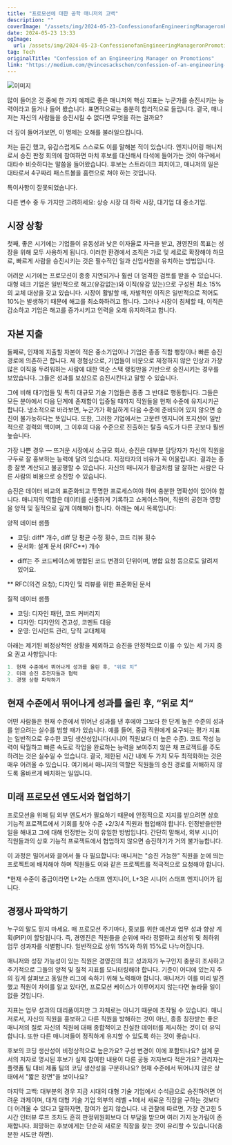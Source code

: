 ```yaml
---
title: "프로모션에 대한 공학 매니저의 고백"
description: ""
coverImage: "/assets/img/2024-05-23-ConfessionofanEngineeringManageronPromotions_0.png"
date: 2024-05-23 13:33
ogImage:
  url: /assets/img/2024-05-23-ConfessionofanEngineeringManageronPromotions_0.png
tag: Tech
originalTitle: "Confession of an Engineering Manager on Promotions"
link: "https://medium.com/@vincesackschen/confession-of-an-engineering-manager-on-promotions-48b2514b6b57"
---
```


![이미지](/assets/img/2024-05-23-ConfessionofanEngineeringManageronPromotions_0.png)

많이 들어온 것 중에 한 가지 예제로 좋은 매니저의 핵심 지표는 누군가를 승진시키는 능력이라고 들거나 들어 봤습니다. 표면적으로는 충분히 합리적으로 들립니다. 결국, 매니저는 자신의 사람들을 승진시킬 수 없다면 무엇을 하는 걸까요?

더 깊이 들어가보면, 이 명제는 오해를 불러일으킵니다.

저는 듣긴 했고, 유감스럽게도 스스로도 이를 말해본 적이 있습니다. 엔지니어링 매니저로서 승진 판정 회의에 참여하면 마치 후보를 대신해서 타석에 들어가는 것이 야구에서 대타수 비슷하다는 말씀을 들어왔습니다. 후보는 스트라이크 피치이고, 매니저의 일은 대타로서 4구짜리 패스트볼을 홈런으로 쳐야 하는 것입니다.

<div class="content-ad"></div>

특이사항이 잘못되었습니다.

다른 변수 중 두 가지만 고려하세요: 상승 시장 대 하락 시장, 대기업 대 중소기업.

## 시장 상황

첫째, 좋은 시기에는 기업들이 유동성과 낮은 이자율로 자극을 받고, 경영진의 목표는 성장을 위해 모두 사용하게 됩니다. 이러한 환경에서 조직은 가로 및 세로로 확장해야 하므로, 빠르게 사람을 승진시키는 것은 필수적인 일과 신입사원을 유치하는 방법입니다.

<div class="content-ad"></div>

어려운 시기에는 프로모션이 종종 지연되거나 훨씬 더 엄격한 검토를 받을 수 있습니다. 대형 테크 기업은 일반적으로 해고(유감없는)와 이직(유감 있는)으로 구성된 최소 15%의 교체 대상을 갖고 있습니다. 시장이 활발할 때, 자발적인 이직은 일반적으로 적어도 10%는 발생하기 때문에 해고를 최소화하려고 합니다. 그러나 시장이 침체할 때, 이직은 감소하고 기업은 해고를 증가시키고 인력을 오래 유지하려고 합니다.

## 자본 지출

둘째로, 인재에 지출할 자본이 적은 중소기업이나 기업은 종종 직함 팽창이나 빠른 승진 경로에 의존하곤 합니다. 제 경험상으로, 기업들이 비문으로 제정하지 않은 인상과 가장 많은 이직을 두려워하는 사람에 대한 역순 스택 랭킹만을 기반으로 승진시키는 경우를 보았습니다. 그들은 성과를 보상으로 승진시킨다고 말할 수 있습니다.

그에 비해 대기업들 및 특히 대규모 기술 기업들은 종종 그 반대로 행동합니다. 그들은 모든 분야에서 다음 단계에 존재함이 입증될 때까지 직원들을 현재 수준에 유지시키곤 합니다. 냉소적으로 바라보면, 누군가가 확실하게 다음 수준에 준비되어 있지 않으면 승진이 불가능하다는 뜻입니다. 또한, 그러한 기업에서는 고문련 엔지니어 포지션이 일반적으로 경력의 맥이며, 그 이후의 다음 수준으로 진출하는 탈출 속도가 다른 곳보다 훨씬 높습니다.

<div class="content-ad"></div>

가장 나쁜 경우 — 뜨거운 시장에서 소규모 회사, 승진은 대부분 담당자가 자신의 직원을 구두로 잘 홍보하는 능력에 달려 있습니다. 지정타자의 비유가 꼭 어울립니다. 결과는 종종 잘못 계산되고 불공평할 수 있습니다. 자신의 매니저가 황금처럼 말 잘하는 사람은 다른 사람의 비용으로 승진할 수 있습니다.

승진은 데이터 비교의 표준화되고 투명한 프로세스여야 하며 충분한 명확성이 있어야 합니다. 매니저의 역할은 데이터를 신중하게 기록하고 쇼케이스하며, 직원의 공헌과 영향을 양적 및 질적으로 깊게 이해해야 합니다. 아래는 예시 목록입니다:

양적 데이터 샘플

- 코딩: diff\* 개수, diff 당 평균 수정 횟수, 코드 리뷰 횟수
- 문서화: 설계 문서 (RFC\*\*) 개수

<div class="content-ad"></div>

- diff는 주 코드베이스에 병합된 코드 변경의 단위이며, 병합 요청 등으로도 알려져 있어요.

\*\* RFC(의견 요청); 디자인 및 리뷰를 위한 표준화된 문서

질적 데이터 샘플

- 코딩: 디자인 패턴, 코드 커버리지
- 디자인: 디자인의 견고성, 코멘트 대응
- 운영: 인시던트 관리, 당직 교대체제

<div class="content-ad"></div>

아래는 제기된 비정상적인 상황을 제외하고 승진을 안정적으로 이룰 수 있는 세 가지 중요 권고 사항입니다:

```js
1. 현재 수준에서 뛰어나게 성과를 올린 후, "위로 치“
2. 미래 승진 추천자들과 협력
3. 경쟁 상황 파악하기
```

## 현재 수준에서 뛰어나게 성과를 올린 후, “위로 치“

어떤 사람들은 현재 수준에서 뛰어난 성과를 낸 후에야 그보다 한 단계 높은 수준의 성과를 얻으려는 실수를 범할 때가 있습니다. 예를 들어, 중급 직원에게 요구되는 평가 지표는 일반적으로 우수한 코딩 생산성입니다(시니어 직원보다 더 높은 수준). 코드 작성 능력이 탁월하고 빠른 속도로 작업을 완료하는 능력을 보여주지 않은 채 프로젝트를 주도하려는 것은 실수일 수 있습니다. 결국, 제한된 시간 내에 두 가지 모두 최적화하는 것은 매우 어려울 수 있습니다. 여기에서 매니저의 역할은 직원들의 승진 경로를 저해하지 않도록 올바르게 배치하는 일입니다.

<div class="content-ad"></div>

## 미래 프로모션 엔도서와 협업하기

프로모션을 위해 팀 외부 엔도서가 필요하기 때문에 안정적으로 지지를 받으려면 상호 기능적 프로젝트에서 기회를 찾아 수준 +2/3/4 직원과 협업해야 합니다. 인정받을만한 일을 해내고 그에 대해 인정받는 것이 유일한 방법입니다. 간단히 말해서, 외부 시니어 직원들과의 상호 기능적 프로젝트에서 협업하지 않으면 승진하기가 거의 불가능합니다.

이 과정은 밀어서와 끌어서 둘 다 필요합니다: 매니저는 "승진 가능한" 직원을 눈에 띄는 프로젝트에 배치해야 하며 직원들도 이와 같은 프로젝트를 적극적으로 요청해야 합니다.

\*현재 수준이 중급이라면 L+2는 스태프 엔지니어, L+3은 시니어 스태프 엔지니어가 됩니다.

<div class="content-ad"></div>

## 경쟁사 파악하기

누구의 말도 믿지 마세요. 매 프로모션 주기마다, 홍보를 위한 예산과 업무 성과 향상 계획(PIP)이 할당됩니다. 즉, 경영진은 직원들을 순위에 따라 정렬하고 최상위 및 최하위 업무 성과자를 식별합니다. 일반적으로 상위 15%와 하위 15%로 나누어집니다.

매니저와 성장 가능성이 있는 직원은 경영진의 최고 성과자가 누구인지 충분히 조사하고 주기적으로 그들의 양적 및 질적 지표를 모니터링해야 합니다. 기준이 어디에 있는지 주의 깊게 살펴보고 동일한 리그에 속하기 위해 노력해야 합니다. 매니저가 이를 미리 발견했고 직원이 차이를 알고 있다면, 프로모션 케이스가 이루어지지 않는다면 놀라울 일이 없을 것입니다.

지표는 업무 성과의 대리품이지만 그 자체로는 아니기 때문에 조작될 수 있습니다. 매니저로서, 자신의 직원을 홍보하고 다른 직원을 방해하는 것이 아닌, 종종 칭찬받는 좋은 매니저의 질로 자신의 직원에 대해 종합적이고 진실한 데이터를 제시하는 것이 더 유익합니다. 또한 다른 매니저들이 정직하게 유지할 수 있도록 하는 것이 좋습니다.

<div class="content-ad"></div>

후보의 코딩 생산성이 비정상적으로 높은가요? 구성 변경이 이에 포함되나요? 설계 문서의 저자로 명시된 후보가 실제 참여한 내용이 다른 공동 저자보다 적은가요? 관리자는 플랫폼 팀 대비 제품 팀의 코딩 생산성을 구분하나요? 현재 수준에서 뛰어나지 않은 상태에서 "짧은 장면"을 보이나요?

마지막 고백: 대부분의 경우 지금 시대의 대형 기술 기업에서 수석급으로 승진하려면 어려운 과제이며, 대개 대형 기술 기업 외부의 레벨 +1에서 새로운 직장을 구하는 것보다 더 어려울 수 있다고 말하자면, 참여가 쉽지 않습니다. 내 관찰에 따르면, 가장 견고한 5시간 인터뷰 루프 조차도 흔히 판정위원회보다 더 부담을 받으며 여러 가지 눈가림이 존재합니다. 희망하는 후보에게는 단순히 새로운 직장을 찾는 것이 유리할 수 있습니다(충분한 시도만 하면).
